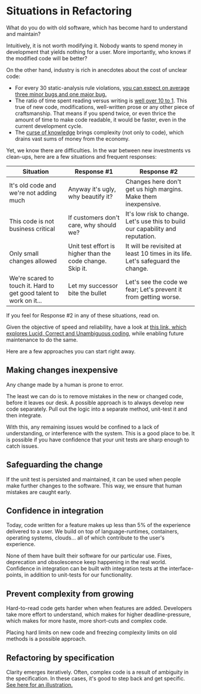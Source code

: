 # Situations in Refactoring

What do you do with old software, which has become hard to understand and maintain?

Intuitively, it is not worth modifying it.
Nobody wants to spend money in development that yields nothing for a user.
More importantly, who knows if the modified code will be better?

On the other hand,
industry is rich in anecdotes about the cost of unclear code:

- For every 30 static-analysis rule violations, [you can expect on average
three minor bugs and one major bug.](https://www.safetyresearch.net/blog/articles/toyota-unintended-acceleration-and-big-bowl-%e2%80%9cspaghetti%e2%80%9d-code)
- The ratio of time spent reading versus writing is
[well over 10 to 1](https://www.goodreads.com/book/show/3735293-clean-code).
This true of new code, modifications, well-written prose or any other piece of craftsmanship.
That means if you spend twice, or even thrice the amount of time to make code readable,
it would be faster, even in the current development cycle.
- The [curse of knowledge](https://stevenpinker.com/files/pinker/files/the_source_of_bad_writing_-_wsj_0.pdf)
brings complexity (not only to code),
which drains vast sums of money from the economy.

Yet, we know there are difficulties. In the war between new investments vs clean-ups,
here are a few situations and frequent responses:

<!-- markdownlint-capture -->
<!-- markdownlint-disable line-length -->

Situation | Response #1 | Response #2
---|---|---
It's old code and we're not adding much | Anyway it's ugly, why beautify it? | Changes here don't get us high margins. Make them inexpensive.
This code is not business critical | If customers don't care, why should we? | It's low risk to change. Let's use this to build our capability and reputation.
Only small changes allowed | Unit test effort is higher than the code change. Skip it. | It will be revisited at least 10 times in its life. Let's safeguard the change.
We're scared to touch it. Hard to get good talent to work on it... | Let my successor bite the bullet | Let's see the code we fear; Let's prevent it from getting worse.

<!-- markdownlint-restore -->

If you feel for Response #2 in any of these situations, read on.

Given the objective of speed and reliability, have a look at
[this link, which explores Lucid, Correct and Unambiguous coding](investment-benefits.md),
while enabling future maintenance to do the same.

Here are a few approaches you can start right away.

## Making changes inexpensive

Any change made by a human is prone to error.

The least we can do is to remove mistakes in the new or changed code,
before it leaves our desk.
A possible approach is to always develop new code separately.
Pull out the logic into a separate method, unit-test it and then integrate.

With this, any remaining issues would be confined to a lack of understanding,
or interference with the system. This is a good place to be.
It is possible if you have confidence
that your unit tests are sharp enough to catch issues.

## Safeguarding the change

If the unit test is persisted and maintained,
it can be used when people make further changes to the software.
This way, we ensure that human mistakes are caught early.

## Confidence in integration

Today, code written for a feature
makes up less than 5% of the experience delivered to a user.
We build on top of language-runtimes, containers, operating systems, clouds...
all of which contribute to the user's experience.

None of them have built their software for our particular use.
Fixes, deprecation and obsolescence keep happening in the real world.
Confidence in integration can be built with integration tests
at the interface-points, in addition to unit-tests for our functionality.

## Prevent complexity from growing

Hard-to-read code gets harder when when features are added. Developers
take more effort to understand, which makes for higher deadline-pressure,
which makes for more haste, more short-cuts and complex code.

Placing hard limits on new code and freezing complexity limits on old methods
is a possible approach.

## Refactoring by specification

Clarity emerges iteratively. Often, complex code is a result of
ambiguity in the specification. In these cases, it's good to
step back and get specific.
[See here for an illustration.](specification-refactoring.md)
